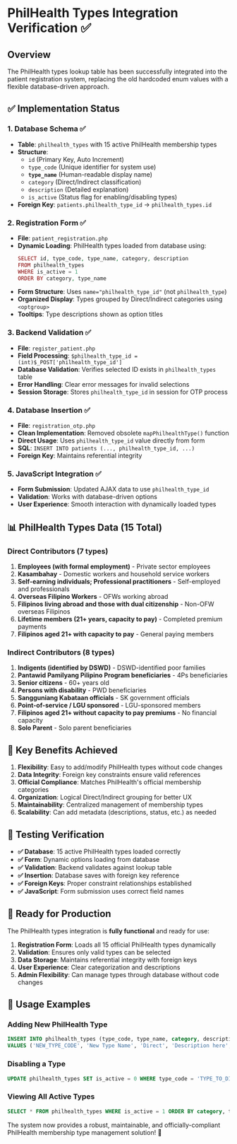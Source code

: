 # PhilHealth Types Integration Verification ✅

## Overview
The PhilHealth types lookup table has been successfully integrated into the patient registration system, replacing the old hardcoded enum values with a flexible database-driven approach.

## ✅ **Implementation Status**

### 1. **Database Schema** ✅
- **Table**: `philhealth_types` with 15 active PhilHealth membership types
- **Structure**: 
  - `id` (Primary Key, Auto Increment)
  - `type_code` (Unique identifier for system use)
  - **`type_name`** (Human-readable display name)
  - `category` (Direct/Indirect classification)
  - `description` (Detailed explanation)
  - `is_active` (Status flag for enabling/disabling types)
- **Foreign Key**: `patients.philhealth_type_id` → `philhealth_types.id`

### 2. **Registration Form** ✅
- **File**: `patient_registration.php`
- **Dynamic Loading**: PhilHealth types loaded from database using:
  ```php
  SELECT id, type_code, type_name, category, description 
  FROM philhealth_types 
  WHERE is_active = 1 
  ORDER BY category, type_name
  ```
- **Form Structure**: Uses `name="philhealth_type_id"` (not `philhealth_type`)
- **Organized Display**: Types grouped by Direct/Indirect categories using `<optgroup>`
- **Tooltips**: Type descriptions shown as option titles

### 3. **Backend Validation** ✅ 
- **File**: `register_patient.php`
- **Field Processing**: `$philhealth_type_id = (int)$_POST['philhealth_type_id']`
- **Database Validation**: Verifies selected ID exists in `philhealth_types` table
- **Error Handling**: Clear error messages for invalid selections
- **Session Storage**: Stores `philhealth_type_id` in session for OTP process

### 4. **Database Insertion** ✅
- **File**: `registration_otp.php` 
- **Clean Implementation**: Removed obsolete `mapPhilhealthType()` function
- **Direct Usage**: Uses `philhealth_type_id` value directly from form
- **SQL**: `INSERT INTO patients (..., philhealth_type_id, ...)`
- **Foreign Key**: Maintains referential integrity

### 5. **JavaScript Integration** ✅
- **Form Submission**: Updated AJAX data to use `philhealth_type_id`
- **Validation**: Works with database-driven options
- **User Experience**: Smooth interaction with dynamically loaded types

## 📊 **PhilHealth Types Data** (15 Total)

### **Direct Contributors** (7 types)
1. **Employees (with formal employment)** - Private sector employees
2. **Kasambahay** - Domestic workers and household service workers  
3. **Self-earning individuals; Professional practitioners** - Self-employed and professionals
4. **Overseas Filipino Workers** - OFWs working abroad
5. **Filipinos living abroad and those with dual citizenship** - Non-OFW overseas Filipinos
6. **Lifetime members (21+ years, capacity to pay)** - Completed premium payments
7. **Filipinos aged 21+ with capacity to pay** - General paying members

### **Indirect Contributors** (8 types)
1. **Indigents (identified by DSWD)** - DSWD-identified poor families
2. **Pantawid Pamilyang Pilipino Program beneficiaries** - 4Ps beneficiaries
3. **Senior citizens** - 60+ years old
4. **Persons with disability** - PWD beneficiaries
5. **Sangguniang Kabataan officials** - SK government officials
6. **Point-of-service / LGU sponsored** - LGU-sponsored members
7. **Filipinos aged 21+ without capacity to pay premiums** - No financial capacity
8. **Solo Parent** - Solo parent beneficiaries

## 🔧 **Key Benefits Achieved**

1. **Flexibility**: Easy to add/modify PhilHealth types without code changes
2. **Data Integrity**: Foreign key constraints ensure valid references
3. **Official Compliance**: Matches PhilHealth's official membership categories
4. **Organization**: Logical Direct/Indirect grouping for better UX
5. **Maintainability**: Centralized management of membership types
6. **Scalability**: Can add metadata (descriptions, status, etc.) as needed

## 🧪 **Testing Verification**

- **✅ Database**: 15 active PhilHealth types loaded correctly
- **✅ Form**: Dynamic options loading from database
- **✅ Validation**: Backend validates against lookup table
- **✅ Insertion**: Database saves with foreign key reference
- **✅ Foreign Keys**: Proper constraint relationships established
- **✅ JavaScript**: Form submission uses correct field names

## 🚀 **Ready for Production**

The PhilHealth types integration is **fully functional** and ready for use:

1. **Registration Form**: Loads all 15 official PhilHealth types dynamically
2. **Validation**: Ensures only valid types can be selected
3. **Data Storage**: Maintains referential integrity with foreign keys
4. **User Experience**: Clear categorization and descriptions
5. **Admin Flexibility**: Can manage types through database without code changes

## 📝 **Usage Examples**

### Adding New PhilHealth Type
```sql
INSERT INTO philhealth_types (type_code, type_name, category, description, is_active) 
VALUES ('NEW_TYPE_CODE', 'New Type Name', 'Direct', 'Description here', 1);
```

### Disabling a Type
```sql
UPDATE philhealth_types SET is_active = 0 WHERE type_code = 'TYPE_TO_DISABLE';
```

### Viewing All Active Types
```sql
SELECT * FROM philhealth_types WHERE is_active = 1 ORDER BY category, type_name;
```

The system now provides a robust, maintainable, and officially-compliant PhilHealth membership type management solution! 🎉